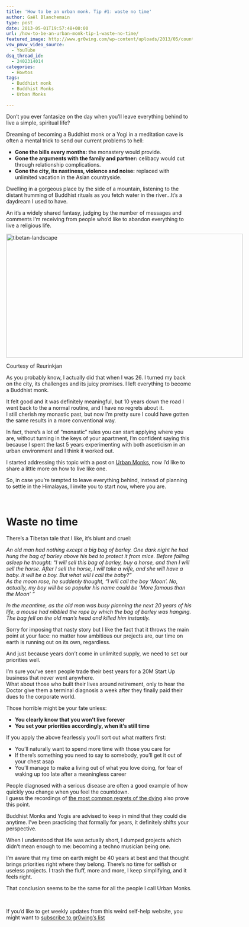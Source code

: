 ```yaml
---
title: 'How to be an urban monk. Tip #1: waste no time'
author: Gaël Blanchemain
type: post
date: 2013-05-01T19:57:48+00:00
url: /how-to-be-an-urban-monk-tip-1-waste-no-time/
featured_image: http://www.gr0wing.com/wp-content/uploads/2013/05/countdown.jpg
vsw_pmvw_video_source:
  - YouTube
dsq_thread_id:
  - 2402314014
categories:
  - Howtos
tags:
  - Buddhist monk
  - Buddhist Monks
  - Urban Monks

---
```

Don&#8217;t you ever fantasize on the day when you&#8217;ll leave everything behind to live a simple, spiritual life?

Dreaming of becoming a Buddhist monk or a Yogi in a meditation cave is often a mental trick to send our current problems to hell:

<ul style="list-style-type: square;">
  <li>
    <strong>Gone the bills every months:</strong> the monastery would provide.
  </li>
  <li>
    <strong>Gone the arguments with the family and partner:</strong> celibacy would cut through relationship complications.
  </li>
  <li>
    <strong>Gone the city, its nastiness, violence and noise:</strong> replaced with unlimited vacation in the Asian countryside.
  </li>
</ul>

Dwelling in a gorgeous place by the side of a mountain, listening to the distant humming of Buddhist rituals as you fetch water in the river…It&#8217;s a daydream I used to have.

<!--more-->

An it&#8217;s a widely shared fantasy, judging by the number of messages and comments I&#8217;m receiving from people who&#8217;d like to abandon everything to live a religious life.

<div id="attachment_5476" style="width: 650px" class="wp-caption aligncenter">
  <a href="http://www.flickr.com/photos/reurinkjan/"><img aria-describedby="caption-attachment-5476" class="size-full wp-image-5476" alt="tibetan-landscape" src="http://www.gaelblanchemain.com/wp-content/uploads/2013/05/tibetan-landscape.jpg" width="640" height="334" /></a>
  
  <p id="caption-attachment-5476" class="wp-caption-text">
    Courtesy of Reurinkjan
  </p>
</div>

As you probably know, I actually did that when I was 26. I turned my back on the city, its challenges and its juicy promises. I left everything to become a Buddhist monk.

It felt good and it was definitely meaningful, but 10 years down the road I went back to the a normal routine, and I have no regrets about it.  
I still cherish my monastic past, but now I&#8217;m pretty sure I could have gotten the same results in a more conventional way.

In fact, there&#8217;s a lot of &#8220;monastic&#8221; rules you can start applying where you are, without turning in the keys of your apartment, I&#8217;m confident saying this because I spent the last 5 years experimenting with both asceticism in an urban environment and I think it worked out.

I started addressing this topic with a post on <a title="Urban Monks" href="http://www.gaelblanchemain.com/urban-monks/" target="_blank">Urban Monks</a>, now I&#8217;d like to share a little more on how to live like one.

So, in case you&#8217;re tempted to leave everything behind, instead of planning to settle in the Himalayas, I invite you to start now, where you are.

&nbsp;

# Waste no time

There&#8217;s a Tibetan tale that I like, it&#8217;s blunt and cruel:

_An old man had nothing except a big bag of barley. One dark night he had hung the bag of barley above his bed to protect it from mice. Before falling asleep he thought: “I will sell this bag of barley, buy a horse, and then I will sell the horse. After I sell the horse, I will take a wife, and she will have a baby. It will be a boy. But what will I call the baby?”_  
 _As the moon rose, he suddenly thought, “I will call the boy ‘Moon’. No, actually, my boy will be so popular his name could be &#8216;More famous than the Moon&#8217; ”_

_In the meantime, as the old man was busy planning the next 20 years of his life, a mouse had nibbled the rope by which the bag of barley was hanging. The bag fell on the old man&#8217;s head and killed him instantly._

Sorry for imposing that nasty story but I like the fact that it throws the main point at your face: no matter how ambitious our projects are, our time on earth is running out on its own, regardless.

And just because years don&#8217;t come in unlimited supply, we need to set our priorities well.

I&#8217;m sure you&#8217;ve seen people trade their best years for a 20M Start Up business that never went anywhere.  
What about those who built their lives around retirement, only to hear the Doctor give them a terminal diagnosis a week after they finally paid their dues to the corporate world.

Those horrible might be your fate unless:

<ul style="list-style-type: square;">
  <li>
    <strong>You clearly know that you won&#8217;t live forever</strong>
  </li>
  <li>
    <strong>You set your priorities accordingly, when it&#8217;s still time</strong>
  </li>
</ul>

If you apply the above fearlessly you&#8217;ll sort out what matters first:

<ul style="list-style-type: square;">
  <li>
    You&#8217;ll naturally want to spend more time with those you care for
  </li>
  <li>
    If there&#8217;s something you need to say to somebody, you&#8217;ll get it out of your chest asap
  </li>
  <li>
    You&#8217;ll manage to make a living out of what you love doing, for fear of waking up too late after a meaningless career
  </li>
</ul>

People diagnosed with a serious disease are often a good example of how quickly you change when you feel the countdown.  
I guess the recordings of <a href="http://www.guardian.co.uk/lifeandstyle/2012/feb/01/top-five-regrets-of-the-dying" target="_blank">the most common regrets of the dying</a> also prove this point.

Buddhist Monks and Yogis are advised to keep in mind that they could die anytime. I&#8217;ve been practicing that formally for years, it definitely shifts your perspective.

When I understood that life was actually short, I dumped projects which didn&#8217;t mean enough to me: becoming a techno musician being one.

I&#8217;m aware that my time on earth might be 40 years at best and that thought brings priorities right where they belong. There&#8217;s no time for selfish or useless projects. I trash the fluff, more and more, I keep simplifying, and it feels right.

That conclusion seems to be the same for all the people I call Urban Monks.

&nbsp;

If you&#8217;d like to get weekly updates from this weird self-help website, you might want to <a href="http://eepurl.com/zxyeT" target="_blank">subscribe to gr0wing&#8217;s list</a>